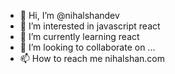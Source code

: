 - 👋 Hi, I’m @nihalshandev
- 👀 I’m interested in javascript react
- 🌱 I’m currently learning react
- 💞️ I’m looking to collaborate on ...
- 📫 How to reach me nihalshan.com

<!---
nihalshandev/nihalshandev is a ✨ special ✨ repository because its `README.md` (this file) appears on your GitHub profile.
You can click the Preview link to take a look at your changes.
--->
